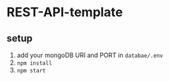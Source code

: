 # REST-API-template

## setup

1. add your mongoDB URI and PORT in `databae/.env`
2. `npm install`
3. `npm start`
